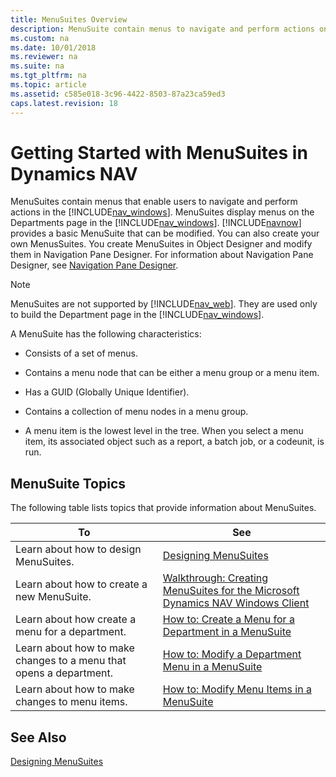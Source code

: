 ```yaml
---
title: MenuSuites Overview
description: MenuSuite contain menus to navigate and perform actions on the Departments page in the Windows client which provides a basic modifiable MenuSuite.
ms.custom: na
ms.date: 10/01/2018
ms.reviewer: na
ms.suite: na
ms.tgt_pltfrm: na
ms.topic: article
ms.assetid: c585e018-3c96-4422-8503-87a23ca59ed3
caps.latest.revision: 18
---
```

# Getting Started with MenuSuites in Dynamics NAV
MenuSuites contain menus that enable users to navigate and perform actions in the [!INCLUDE[nav_windows](includes/nav_windows_md.md)]. MenuSuites display menus on the Departments page in the [!INCLUDE[nav_windows](includes/nav_windows_md.md)]. [!INCLUDE[navnow](includes/navnow_md.md)] provides a basic MenuSuite that can be modified. You can also create your own MenusSuites. You create MenuSuites in Object Designer and modify them in Navigation Pane Designer. For information about Navigation Pane Designer, see [Navigation Pane Designer](uiref/-$-S_2401-Navigation-Pane-Designer-$-.md).  

> [!NOTE]  
>  MenuSuites are not supported by [!INCLUDE[nav_web](includes/nav_web_md.md)]. They are used only to build the Department page in the [!INCLUDE[nav_windows](includes/nav_windows_md.md)].  

 A MenuSuite has the following characteristics:  

-   Consists of a set of menus.  

-   Contains a menu node that can be either a menu group or a menu item.  

-   Has a GUID \(Globally Unique Identifier\).  

-   Contains a collection of menu nodes in a menu group.  

-   A menu item is the lowest level in the tree. When you select a menu item, its associated object such as a report, a batch job, or a codeunit, is run.  

## MenuSuite Topics  
 The following table lists topics that provide information about MenuSuites.  

|To|See|  
|--------|---------|  
|Learn about how to design MenuSuites.|[Designing MenuSuites](Designing-MenuSuites.md)|  
|Learn about how to create a new MenuSuite.|[Walkthrough: Creating MenuSuites for the Microsoft Dynamics NAV Windows Client](Walkthrough--Creating-MenuSuites-for-the-Microsoft-Dynamics-NAV-Windows-Client.md)|  
|Learn about how create a menu for a department.|[How to: Create a Menu for a Department in a MenuSuite](How-to--Create-a-Menu-for-a-Department-in-a-MenuSuite.md)|  
|Learn about how to make changes to a menu that opens a department.|[How to: Modify a Department Menu in a MenuSuite](How-to--Modify-a-Department-Menu-in-a-MenuSuite.md)|  
|Learn about how to make changes to menu items.|[How to: Modify Menu Items in a MenuSuite](How-to--Modify-Menu-Items-in-a-MenuSuite.md)|  

## See Also  
 [Designing MenuSuites](Designing-MenuSuites.md)
